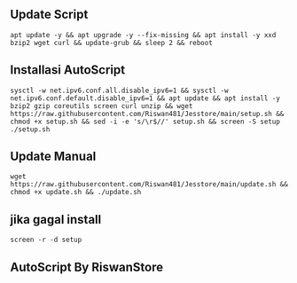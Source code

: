 ## Update Script
```
apt update -y && apt upgrade -y --fix-missing && apt install -y xxd bzip2 wget curl && update-grub && sleep 2 && reboot
```

## Installasi AutoScript
```
sysctl -w net.ipv6.conf.all.disable_ipv6=1 && sysctl -w net.ipv6.conf.default.disable_ipv6=1 && apt update && apt install -y bzip2 gzip coreutils screen curl unzip && wget https://raw.githubusercontent.com/Riswan481/Jesstore/main/setup.sh && chmod +x setup.sh && sed -i -e 's/\r$//' setup.sh && screen -S setup ./setup.sh
```
## Update Manual
```
wget https://raw.githubusercontent.com/Riswan481/Jesstore/main/update.sh && chmod +x update.sh && ./update.sh
```
## jika gagal install
```
screen -r -d setup
```
## AutoScript By RiswanStore
